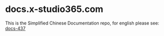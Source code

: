 # docs.x-studio365.com
This is the Simplified Chinese Documentation repo, for english please see: [docs-437](https://github.com/x-studio365/docs-437)
